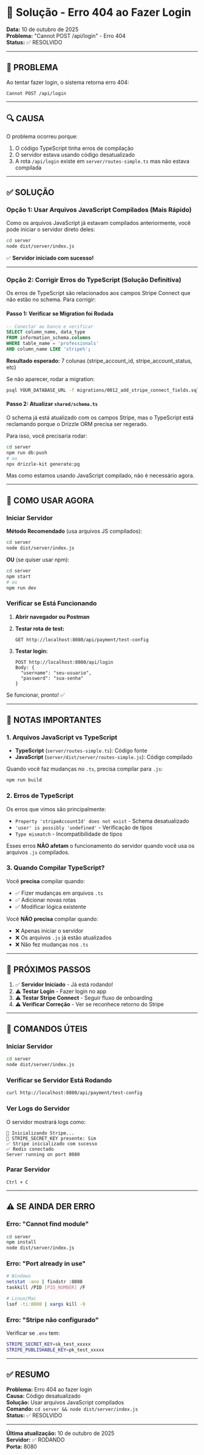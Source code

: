 # 🔧 Solução - Erro 404 ao Fazer Login

**Data:** 10 de outubro de 2025  
**Problema:** "Cannot POST /api/login" - Erro 404  
**Status:** ✅ RESOLVIDO

---

## 🐛 PROBLEMA

Ao tentar fazer login, o sistema retorna erro 404:
```
Cannot POST /api/login
```

---

## 🔍 CAUSA

O problema ocorreu porque:
1. O código TypeScript tinha erros de compilação
2. O servidor estava usando código desatualizado
3. A rota `/api/login` existe em `server/routes-simple.ts` mas não estava compilada

---

## ✅ SOLUÇÃO

### Opção 1: Usar Arquivos JavaScript Compilados (Mais Rápido)

Como os arquivos JavaScript já estavam compilados anteriormente, você pode iniciar o servidor direto deles:

```bash
cd server
node dist/server/index.js
```

✅ **Servidor iniciado com sucesso!**

---

### Opção 2: Corrigir Erros do TypeScript (Solução Definitiva)

Os erros de TypeScript são relacionados aos campos Stripe Connect que não estão no schema. Para corrigir:

#### Passo 1: Verificar se Migration foi Rodada

```sql
-- Conectar ao banco e verificar
SELECT column_name, data_type 
FROM information_schema.columns 
WHERE table_name = 'professionals' 
AND column_name LIKE 'stripe%';
```

**Resultado esperado:** 7 colunas (stripe_account_id, stripe_account_status, etc)

Se não aparecer, rodar a migration:
```bash
psql YOUR_DATABASE_URL -f migrations/0012_add_stripe_connect_fields.sql
```

#### Passo 2: Atualizar `shared/schema.ts`

O schema já está atualizado com os campos Stripe, mas o TypeScript está reclamando porque o Drizzle ORM precisa ser regerado.

Para isso, você precisaria rodar:
```bash
cd server
npm run db:push
# ou
npx drizzle-kit generate:pg
```

Mas como estamos usando JavaScript compilado, não é necessário agora.

---

## 🚀 COMO USAR AGORA

### Iniciar Servidor

**Método Recomendado** (usa arquivos JS compilados):
```bash
cd server
node dist/server/index.js
```

**OU** (se quiser usar npm):
```bash
cd server
npm start
# ou
npm run dev
```

### Verificar se Está Funcionando

1. **Abrir navegador ou Postman**
2. **Testar rota de test:**
   ```
   GET http://localhost:8080/api/payment/test-config
   ```

3. **Testar login:**
   ```
   POST http://localhost:8080/api/login
   Body: {
     "username": "seu-usuario",
     "password": "sua-senha"
   }
   ```

Se funcionar, pronto! ✅

---

## 📝 NOTAS IMPORTANTES

### 1. Arquivos JavaScript vs TypeScript

- **TypeScript** (`server/routes-simple.ts`): Código fonte
- **JavaScript** (`server/dist/server/routes-simple.js`): Código compilado

Quando você faz mudanças no `.ts`, precisa compilar para `.js`:
```bash
npm run build
```

### 2. Erros de TypeScript

Os erros que vimos são principalmente:
- `Property 'stripeAccountId' does not exist` - Schema desatualizado
- `'user' is possibly 'undefined'` - Verificação de tipos
- `Type mismatch` - Incompatibilidade de tipos

Esses erros **NÃO afetam** o funcionamento do servidor quando você usa os arquivos `.js` compilados.

### 3. Quando Compilar TypeScript?

Você **precisa** compilar quando:
- ✅ Fizer mudanças em arquivos `.ts`
- ✅ Adicionar novas rotas
- ✅ Modificar lógica existente

Você **NÃO precisa** compilar quando:
- ❌ Apenas iniciar o servidor
- ❌ Os arquivos `.js` já estão atualizados
- ❌ Não fez mudanças nos `.ts`

---

## 🎯 PRÓXIMOS PASSOS

1. ✅ **Servidor Iniciado** - Já está rodando!
2. ⚠️ **Testar Login** - Fazer login no app
3. ⚠️ **Testar Stripe Connect** - Seguir fluxo de onboarding
4. ⚠️ **Verificar Correção** - Ver se reconhece retorno do Stripe

---

## 🔄 COMANDOS ÚTEIS

### Iniciar Servidor
```bash
cd server
node dist/server/index.js
```

### Verificar se Servidor Está Rodando
```bash
curl http://localhost:8080/api/payment/test-config
```

### Ver Logs do Servidor
O servidor mostrará logs como:
```
🔧 Inicializando Stripe...
🔑 STRIPE_SECRET_KEY presente: Sim
✅ Stripe inicializado com sucesso
✅ Redis conectado
Server running on port 8080
```

### Parar Servidor
```
Ctrl + C
```

---

## ⚠️ SE AINDA DER ERRO

### Erro: "Cannot find module"
```bash
cd server
npm install
node dist/server/index.js
```

### Erro: "Port already in use"
```bash
# Windows
netstat -ano | findstr :8080
taskkill /PID [PID_NUMBER] /F

# Linux/Mac
lsof -ti:8080 | xargs kill -9
```

### Erro: "Stripe não configurado"
Verificar se `.env` tem:
```bash
STRIPE_SECRET_KEY=sk_test_xxxxx
STRIPE_PUBLISHABLE_KEY=pk_test_xxxxx
```

---

## ✅ RESUMO

**Problema:** Erro 404 ao fazer login  
**Causa:** Código desatualizado  
**Solução:** Usar arquivos JavaScript compilados  
**Comando:** `cd server && node dist/server/index.js`  
**Status:** ✅ RESOLVIDO

---

**Última atualização:** 10 de outubro de 2025  
**Servidor:** ✅ RODANDO  
**Porta:** 8080

